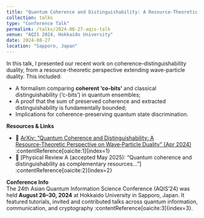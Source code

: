 ```yaml
---
title: "Quantum Coherence and Distinguishability: A Resource-Theoretic Perspective on Wave-Particle Duality"
collection: talks
type: "Conference Talk"
permalink: /talks/2024-08-27-aqis-talk
venue: "AQIS 2024, Hokkaido University"
date: 2024-08-27
location: "Sapporo, Japan"
---
```


In this talk, I presented our recent work on coherence–distinguishability duality, from a resource-theoretic perspective extending wave-particle duality. This included:

- A formalism comparing **coherent ‘co-bits’** and classical distinguishability (‘c-bits’) in quantum ensembles;
- A proof that the sum of preserved coherence and extracted distinguishability is fundamentally bounded;
- Implications for coherence-preserving quantum state discrimination.

**Resources & Links**  
- 📄 [ArXiv: “Quantum Coherence and Distinguishability: A Resource‑Theoretic Perspective on Wave‑Particle Duality” (Apr 2024)](https://arxiv.org/abs/2404.14323) :contentReference[oaicite:1]{index=1}  
- 📰 [Physical Review A (accepted May 2025): “Quantum coherence and distinguishability as complementary resources…”] :contentReference[oaicite:2]{index=2}  

**Conference Info**  
The 24th Asian Quantum Information Science Conference (AQIS’24) was held **August 26–30, 2024** at Hokkaido University in Sapporo, Japan. It featured tutorials, invited and contributed talks across quantum information, communication, and cryptography :contentReference[oaicite:3]{index=3}.
